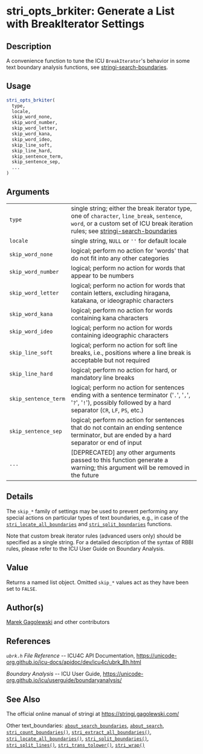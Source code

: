 # stri\_opts\_brkiter: Generate a List with BreakIterator Settings

## Description

A convenience function to tune the <span class="pkg">ICU</span> `BreakIterator`\'s behavior in some text boundary analysis functions, see [stringi-search-boundaries](about_search_boundaries.md).

## Usage

```r
stri_opts_brkiter(
  type,
  locale,
  skip_word_none,
  skip_word_number,
  skip_word_letter,
  skip_word_kana,
  skip_word_ideo,
  skip_line_soft,
  skip_line_hard,
  skip_sentence_term,
  skip_sentence_sep,
  ...
)
```

## Arguments

|                      |                                                                                                                                                                                                                |
|----------------------|----------------------------------------------------------------------------------------------------------------------------------------------------------------------------------------------------------------|
| `type`               | single string; either the break iterator type, one of `character`, `line_break`, `sentence`, `word`, or a custom set of ICU break iteration rules; see [stringi-search-boundaries](about_search_boundaries.md) |
| `locale`             | single string, `NULL` or `''` for default locale                                                                                                                                                               |
| `skip_word_none`     | logical; perform no action for \'words\' that do not fit into any other categories                                                                                                                             |
| `skip_word_number`   | logical; perform no action for words that appear to be numbers                                                                                                                                                 |
| `skip_word_letter`   | logical; perform no action for words that contain letters, excluding hiragana, katakana, or ideographic characters                                                                                             |
| `skip_word_kana`     | logical; perform no action for words containing kana characters                                                                                                                                                |
| `skip_word_ideo`     | logical; perform no action for words containing ideographic characters                                                                                                                                         |
| `skip_line_soft`     | logical; perform no action for soft line breaks, i.e., positions where a line break is acceptable but not required                                                                                             |
| `skip_line_hard`     | logical; perform no action for hard, or mandatory line breaks                                                                                                                                                  |
| `skip_sentence_term` | logical; perform no action for sentences ending with a sentence terminator (\'`.`\', \'`,`\', \'`?`\', \'`!`\'), possibly followed by a hard separator (`CR`, `LF`, `PS`, etc.)                                |
| `skip_sentence_sep`  | logical; perform no action for sentences that do not contain an ending sentence terminator, but are ended by a hard separator or end of input                                                                  |
| `...`                | \[DEPRECATED\] any other arguments passed to this function generate a warning; this argument will be removed in the future                                                                                     |

## Details

The `skip_*` family of settings may be used to prevent performing any special actions on particular types of text boundaries, e.g., in case of the [`stri_locate_all_boundaries`](stri_locate_boundaries.md) and [`stri_split_boundaries`](stri_split_boundaries.md) functions.

Note that custom break iterator rules (advanced users only) should be specified as a single string. For a detailed description of the syntax of RBBI rules, please refer to the ICU User Guide on Boundary Analysis.

## Value

Returns a named list object. Omitted `skip_*` values act as they have been set to `FALSE`.

## Author(s)

[Marek Gagolewski](https://www.gagolewski.com/) and other contributors

## References

*`ubrk.h` File Reference* -- ICU4C API Documentation, <https://unicode-org.github.io/icu-docs/apidoc/dev/icu4c/ubrk_8h.html>

*Boundary Analysis* -- ICU User Guide, <https://unicode-org.github.io/icu/userguide/boundaryanalysis/>

## See Also

The official online manual of <span class="pkg">stringi</span> at <https://stringi.gagolewski.com/>

Other text\_boundaries: [`about_search_boundaries`](about_search_boundaries.md), [`about_search`](about_search.md), [`stri_count_boundaries()`](stri_count_boundaries.md), [`stri_extract_all_boundaries()`](stri_extract_boundaries.md), [`stri_locate_all_boundaries()`](stri_locate_boundaries.md), [`stri_split_boundaries()`](stri_split_boundaries.md), [`stri_split_lines()`](stri_split_lines.md), [`stri_trans_tolower()`](stri_trans_casemap.md), [`stri_wrap()`](stri_wrap.md)
